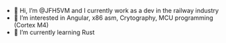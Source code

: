 - 👋 Hi, I’m @JFH5VM and I currently work as a dev in the railway industry
- 👀 I’m interested in Angular, x86 asm, Crytography, MCU programming (Cortex M4)
- 🌱 I’m currently learning Rust

<!---

- 💞️ I’m looking to collaborate on ...
- 📫 How to reach me ...
- 😄 Pronouns: ...
- ⚡ Fun fact: ... 

JFH5VM/JFH5VM is a ✨ special ✨ repository because its `README.md` (this file) appears on your GitHub profile.
You can click the Preview link to take a look at your changes.
--->
